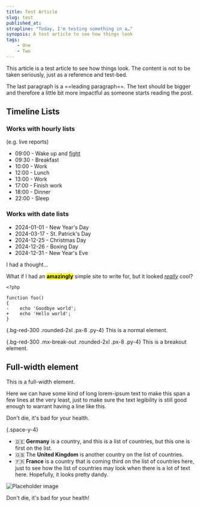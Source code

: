 ```yaml
---
title: Test Article
slug: test
published_at:
strapline: "Today, I'm testing something in a…"
synopsis: A test article to see how things look
tags:
    - One
    - Two
---
```


This article is a test article to see how things look. The content is not to be taken seriously, just as a reference and test-bed.

The last paragraph is a ==leading paragraph==. The text should be bigger and therefore a little bit more impactful as someone starts reading the post.

## Timeline Lists

### Works with hourly lists

(e.g. live reports)

- 09:00 - Wake up and <u>fight</u>
- 09:30 - Breakfast
- 10:00 - Work
- 12:00 - Lunch
- 13:00 - Work
- 17:00 - Finish work
- 18:00 - Dinner
- 22:00 - Sleep

### Works with date lists

- 2024-01-01 - New Year's Day
- 2024-03-17 - St. Patrick's Day
- 2024-12-25 - Christmas Day
- 2024-12-26 - Boxing Day
- 2024-12-31 - New Year's Eve

I had a thought...

<x-thought>What if I had an <mark>**amazingly**</mark> simple site to write for, but it looked <u>_really_</u> cool?</x-thought>

```php{3}{5,6}
<?php

function foo()
{
-    echo 'Goodbye world';
+    echo 'Hello world';
}
```

{.bg-red-300 .rounded-2xl .px-8 .py-4}
This is a normal element.

{.bg-red-300 .mx-break-out .rounded-2xl .px-8 .py-4}
This is a breakout element.

<div class="px-8 py-16 my-16 text-blue-900 bg-blue-300 mx-full full-width-quote">
<div class="container max-w-3xl mx-auto">
<h2>Full-width element</h2>

This is a full-width element.

Here we can have some kind of long lorem-ipsum text to make this span a few lines at the very least, just to make sure the text legibility is still good enough to warrant having a line like this.
</div>
</div>

<x-quote name="Liam Hammett" title="Tech Lead" avatar-url="{{ url('images/avatar.jpg') }}">Don't die, it's bad for your health.</x-quote>

{.space-y-4}
- 🇩🇪 **Germany** is a country, and this is a list of countries, but this one is first on the list.
- 🇬🇧 The **United Kingdom** is another country on the list of countries.
- 🇫🇷 **France** is a country that is coming third on the list of countries here, just to see how the list of countries may look when there is a lot of text here. Hopefully, it looks pretty dandy.

![Placeholder image](https://placehold.it/400x400)

<x-quote name="Liam Hammett" title="Tech Lead" avatar-url="https://placehold.it/100x100">Don't die, it's bad for your health!</x-quote>
